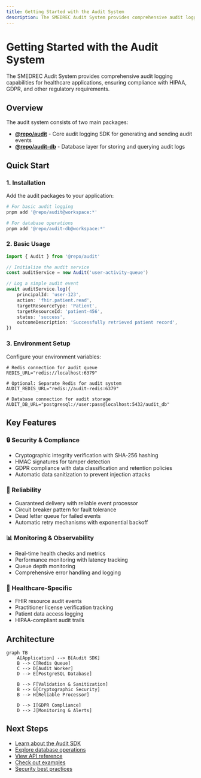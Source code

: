 ```yaml
---
title: Getting Started with the Audit System
description: The SMEDREC Audit System provides comprehensive audit logging capabilities for healthcare applications, ensuring compliance with HIPAA, GDPR, and other regulatory requirements.
---
```


# Getting Started with the Audit System

The SMEDREC Audit System provides comprehensive audit logging capabilities for healthcare applications, ensuring compliance with HIPAA, GDPR, and other regulatory requirements.

## Overview

The audit system consists of two main packages:

- **[@repo/audit](./audit.md)** - Core audit logging SDK for generating and sending audit events
- **[@repo/audit-db](./audit-db.md)** - Database layer for storing and querying audit logs

## Quick Start

### 1. Installation

Add the audit packages to your application:

```bash
# For basic audit logging
pnpm add '@repo/audit@workspace:*'

# For database operations
pnpm add '@repo/audit-db@workspace:*'
```

### 2. Basic Usage

```typescript
import { Audit } from '@repo/audit'

// Initialize the audit service
const auditService = new Audit('user-activity-queue')

// Log a simple audit event
await auditService.log({
	principalId: 'user-123',
	action: 'fhir.patient.read',
	targetResourceType: 'Patient',
	targetResourceId: 'patient-456',
	status: 'success',
	outcomeDescription: 'Successfully retrieved patient record',
})
```

### 3. Environment Setup

Configure your environment variables:

```env
# Redis connection for audit queue
REDIS_URL="redis://localhost:6379"

# Optional: Separate Redis for audit system
AUDIT_REDIS_URL="redis://audit-redis:6379"

# Database connection for audit storage
AUDIT_DB_URL="postgresql://user:pass@localhost:5432/audit_db"
```

## Key Features

### 🔒 Security & Compliance

- Cryptographic integrity verification with SHA-256 hashing
- HMAC signatures for tamper detection
- GDPR compliance with data classification and retention policies
- Automatic data sanitization to prevent injection attacks

### 🚀 Reliability

- Guaranteed delivery with reliable event processor
- Circuit breaker pattern for fault tolerance
- Dead letter queue for failed events
- Automatic retry mechanisms with exponential backoff

### 📊 Monitoring & Observability

- Real-time health checks and metrics
- Performance monitoring with latency tracking
- Queue depth monitoring
- Comprehensive error handling and logging

### 🏥 Healthcare-Specific

- FHIR resource audit events
- Practitioner license verification tracking
- Patient data access logging
- HIPAA-compliant audit trails

## Architecture

```mermaid
graph TB
    A[Application] --> B[Audit SDK]
    B --> C[Redis Queue]
    C --> D[Audit Worker]
    D --> E[PostgreSQL Database]

    B --> F[Validation & Sanitization]
    B --> G[Cryptographic Security]
    B --> H[Reliable Processor]

    D --> I[GDPR Compliance]
    D --> J[Monitoring & Alerts]
```

## Next Steps

- [Learn about the Audit SDK](./audit.md)
- [Explore database operations](./audit-db.md)
- [View API reference](./api-reference.md)
- [Check out examples](./examples.md)
- [Security best practices](./security.md)
